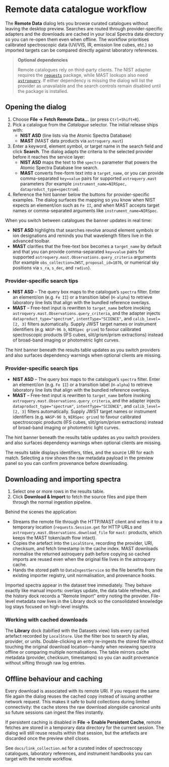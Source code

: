 # Remote data catalogue workflow

The **Remote Data** dialog lets you browse curated catalogues without leaving the
desktop preview. Searches are routed through provider-specific adapters and the
downloads are cached in your local Spectra data directory so you can re-open
them even when offline. The workflow prioritises calibrated spectroscopic data
(UV/VIS, IR, emission line cubes, etc.) so imported targets can be compared
directly against laboratory references.

> **Optional dependencies**
>
> Remote catalogues rely on third-party clients. The NIST adapter requires the
> [`requests`](https://docs.python-requests.org/) package, while MAST lookups
> also need [`astroquery`](https://astroquery.readthedocs.io/). If either
> dependency is missing the dialog will list the provider as unavailable and the
> search controls remain disabled until the package is installed.

## Opening the dialog

1. Choose **File → Fetch Remote Data…** (or press `Ctrl+Shift+R`).
2. Pick a catalogue from the *Catalogue* selector. The initial release ships
   with:
   - **NIST ASD** (line lists via the Atomic Spectra Database)
   - **MAST** (MAST data products via `astroquery.mast`)
3. Enter a keyword, element symbol, or target name in the search field and click
   **Search**. The dialog adapts the criteria to the selected provider before it
   reaches the service layer:
   - **NIST ASD** maps the text to the `spectra` parameter that powers the
     Atomic Spectra Database line search.
   - **MAST** converts free-form text into a `target_name`, or you can provide
     comma-separated `key=value` pairs for supported `astroquery.mast`
     parameters (for example `instrument_name=NIRSpec, dataproduct_type=spectrum`).
4. Reference the hint banner below the buttons for provider-specific examples.
   The dialog surfaces the mapping so you know when NIST expects an element/ion
   such as `Fe II`, and when MAST accepts target names or comma-separated
   arguments like `instrument_name=NIRSpec`.

When you switch between catalogues the banner updates in real time:

* **NIST ASD** highlights that searches revolve around element symbols or ion
  designations and reminds you that wavelength filters live in the advanced
  toolbar.
* **MAST** clarifies that the free-text box becomes a `target_name` by default
  and that you can provide comma-separated `key=value` pairs for supported
  `astroquery.mast.Observations.query_criteria` arguments (for example
  `obs_collection=JWST`, `proposal_id=1076`, or numerical sky positions via
  `s_ra`, `s_dec`, and `radius`).

### Provider-specific search tips

- **NIST ASD** – The query box maps to the catalogue’s `spectra` filter. Enter
  an element/ion (e.g. `Fe II`) or a transition label (`H-alpha`) to retrieve
  laboratory line lists that align with the bundled reference overlays.
- **MAST** – Free-text input is rewritten to `target_name` before invoking
  `astroquery.mast.Observations.query_criteria`, and the adapter injects
  `dataproduct_type="spectrum"`, `intentType="SCIENCE"`, and
  `calib_level=[2, 3]` filters automatically. Supply JWST target names or
  instrument identifiers (e.g. `WASP-96 b`, `NIRSpec grism`) to favour
  calibrated spectroscopic products (IFS cubes, slit/grism/prism extractions)
  instead of broad-band imaging or photometric light curves.

The hint banner beneath the results table updates as you switch providers and
also surfaces dependency warnings when optional clients are missing.

### Provider-specific search tips

- **NIST ASD** – The query box maps to the catalogue’s `spectra` filter. Enter
  an element/ion (e.g. `Fe II`) or a transition label (`H-alpha`) to retrieve
  laboratory line lists that align with the bundled reference overlays.
- **MAST** – Free-text input is rewritten to `target_name` before invoking
  `astroquery.mast.Observations.query_criteria`, and the adapter injects
  `dataproduct_type="spectrum"`, `intentType="SCIENCE"`, and
  `calib_level=[2, 3]` filters automatically. Supply JWST target names or
  instrument identifiers (e.g. `WASP-96 b`, `NIRSpec grism`) to favour
  calibrated spectroscopic products (IFS cubes, slit/grism/prism extractions)
  instead of broad-band imaging or photometric light curves.

The hint banner beneath the results table updates as you switch providers and
also surfaces dependency warnings when optional clients are missing.

The results table displays identifiers, titles, and the source URI for each
match. Selecting a row shows the raw metadata payload in the preview panel so
you can confirm provenance before downloading.

## Downloading and importing spectra

1. Select one or more rows in the results table.
2. Click **Download & Import** to fetch the source files and pipe them through
   the normal ingestion pipeline.

Behind the scenes the application:

* Streams the remote file through the HTTP/MAST client and writes it to a
  temporary location (`requests.Session.get` for HTTP URLs and
  `astroquery.mast.Observations.download_file` for `mast:` products, which keeps
  the MAST token/auth flow intact).
* Copies the artefact into the `LocalStore`, recording the provider, URI,
  checksum, and fetch timestamp in the cache index. MAST downloads normalise the
  returned astroquery path before copying so cached imports are reused even when
  the original file lives in the astroquery cache.
* Hands the stored path to `DataIngestService` so the file benefits from the
  existing importer registry, unit normalisation, and provenance hooks.

Imported spectra appear in the dataset tree immediately. They behave exactly
like manual imports: overlays update, the data table refreshes, and the history
dock records a "Remote Import" entry noting the provider. File-level metadata
now lives in the Library dock so the consolidated knowledge log stays focused
on high-level insights.

### Working with cached downloads

The **Library** dock (tabified with the Datasets view) lists every cached
artefact recorded by `LocalStore`. Use the filter box to search by alias,
provider, or units. Double-clicking an entry re-ingests the stored file without
touching the original download location—handy when reviewing spectra offline or
comparing multiple normalisations. The table mirrors cache metadata (provider,
checksum, timestamps) so you can audit provenance without sifting through raw
log entries.

## Offline behaviour and caching

Every download is associated with its remote URI. If you request the same file
again the dialog reuses the cached copy instead of issuing another network
request. This makes it safe to build collections during limited connectivity:
the cache stores the raw download alongside canonical units so future sessions
can ingest the files instantly.

If persistent caching is disabled in **File → Enable Persistent Cache**, remote
fetches are stored in a temporary data directory for the current session. The
dialog will still reuse results within that session, but the artefacts are
discarded once the preview shell closes.

See `docs/link_collection.md` for a curated index of spectroscopy catalogues,
laboratory references, and instrument handbooks you can target with the remote
workflow.
